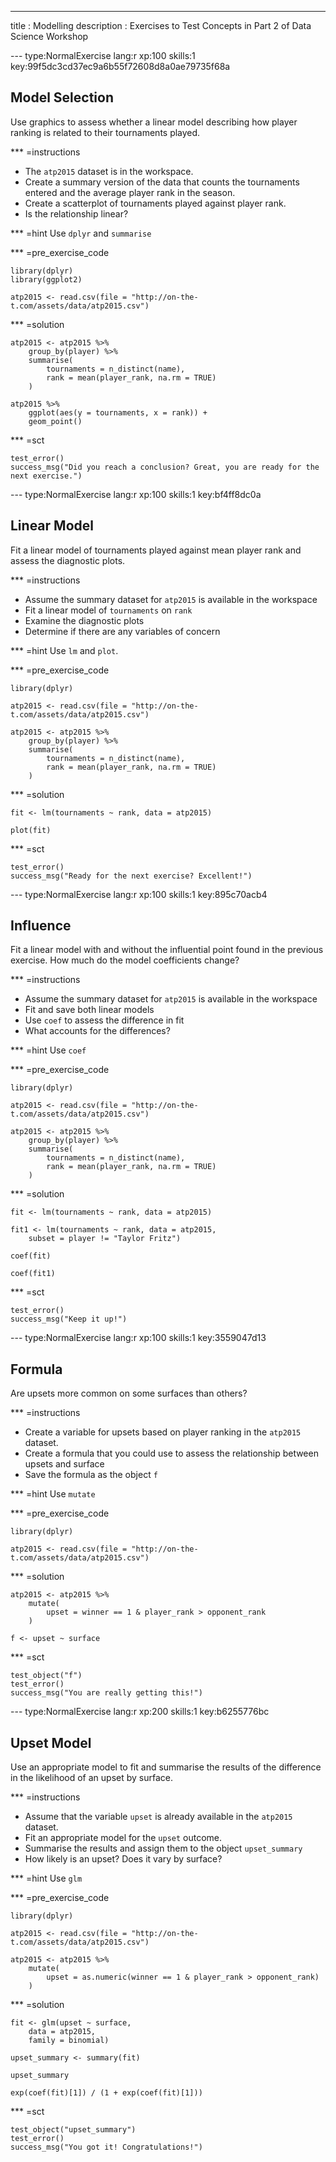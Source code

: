 ---
title       : Modelling
description : Exercises to Test Concepts in Part 2 of Data Science Workshop



--- type:NormalExercise lang:r xp:100 skills:1 key:99f5dc3cd37ec9a6b55f72608d8a0ae79735f68a
## Model Selection

Use graphics to assess whether a linear model describing how player ranking is related to their tournaments played. 



*** =instructions
- The `atp2015` dataset is in the workspace.
- Create a summary version of the data that counts the tournaments entered and the average player rank in the season.
- Create a scatterplot of tournaments played against player rank.
- Is the relationship linear?


*** =hint
Use `dplyr` and `summarise`

*** =pre_exercise_code
```{r}
library(dplyr)
library(ggplot2)

atp2015 <- read.csv(file = "http://on-the-t.com/assets/data/atp2015.csv")
```

*** =solution
```{r}
atp2015 <- atp2015 %>%
	group_by(player) %>%
	summarise(
		tournaments = n_distinct(name),
		rank = mean(player_rank, na.rm = TRUE)
	)

atp2015 %>%
	ggplot(aes(y = tournaments, x = rank)) +
	geom_point()
```

*** =sct
```{r}
test_error()
success_msg("Did you reach a conclusion? Great, you are ready for the next exercise.")
```


--- type:NormalExercise lang:r xp:100 skills:1 key:bf4ff8dc0a

##  Linear Model

Fit a linear model of tournaments played against mean player rank and assess the diagnostic plots. 



*** =instructions
- Assume the summary dataset for `atp2015` is available in the workspace
- Fit a linear model of `tournaments` on `rank`
- Examine the diagnostic plots
- Determine if there are any variables of concern


*** =hint
Use `lm` and `plot`.

*** =pre_exercise_code
```{r}
library(dplyr)

atp2015 <- read.csv(file = "http://on-the-t.com/assets/data/atp2015.csv")

atp2015 <- atp2015 %>%
	group_by(player) %>%
	summarise(
		tournaments = n_distinct(name),
		rank = mean(player_rank, na.rm = TRUE)
	)
```



*** =solution
```{r}
fit <- lm(tournaments ~ rank, data = atp2015)

plot(fit)
```

*** =sct
```{r}
test_error()
success_msg("Ready for the next exercise? Excellent!")
```



--- type:NormalExercise lang:r xp:100 skills:1 key:895c70acb4

##  Influence

Fit a linear model with and without the influential point found in the previous exercise. How much do the model coefficients change?




*** =instructions
- Assume the summary dataset for `atp2015` is available in the workspace
- Fit and save both linear models
- Use `coef` to assess the difference in fit
- What accounts for the differences?


*** =hint
Use `coef`

*** =pre_exercise_code
```{r}
library(dplyr)

atp2015 <- read.csv(file = "http://on-the-t.com/assets/data/atp2015.csv")

atp2015 <- atp2015 %>%
	group_by(player) %>%
	summarise(
		tournaments = n_distinct(name),
		rank = mean(player_rank, na.rm = TRUE)
	)
```



*** =solution
```{r}
fit <- lm(tournaments ~ rank, data = atp2015)

fit1 <- lm(tournaments ~ rank, data = atp2015,
	subset = player != "Taylor Fritz")

coef(fit)

coef(fit1)
```

*** =sct
```{r}
test_error()
success_msg("Keep it up!")
```


--- type:NormalExercise lang:r xp:100 skills:1 key:3559047d13

##  Formula

Are upsets more common on some surfaces than others?


*** =instructions
- Create a variable for upsets based on player ranking in the `atp2015` dataset.
- Create a formula that you could use to assess the relationship between upsets and surface
- Save the formula as the object `f`


*** =hint
Use `mutate`

*** =pre_exercise_code
```{r}
library(dplyr)

atp2015 <- read.csv(file = "http://on-the-t.com/assets/data/atp2015.csv")
```


*** =solution
```{r}
atp2015 <- atp2015 %>%
	mutate(
		upset = winner == 1 & player_rank > opponent_rank
	)

f <- upset ~ surface	
```

*** =sct
```{r}
test_object("f")
test_error()
success_msg("You are really getting this!")
```


--- type:NormalExercise lang:r xp:200 skills:1 key:b6255776bc

## Upset Model 

Use an appropriate model to fit and summarise the results of the difference in the likelihood of an upset by surface.


*** =instructions
- Assume that the variable `upset` is already available in the `atp2015` dataset.
- Fit an appropriate model for the `upset` outcome.
- Summarise the results and assign them to the object `upset_summary`
- How likely is an upset? Does it vary by surface?


*** =hint
Use `glm`

*** =pre_exercise_code
```{r}
library(dplyr)

atp2015 <- read.csv(file = "http://on-the-t.com/assets/data/atp2015.csv")

atp2015 <- atp2015 %>%
	mutate(
		upset = as.numeric(winner == 1 & player_rank > opponent_rank)
	)
```


*** =solution
```{r}
fit <- glm(upset ~ surface, 
	data = atp2015,
	family = binomial)

upset_summary <- summary(fit)

upset_summary

exp(coef(fit)[1]) / (1 + exp(coef(fit)[1]))
```

*** =sct
```{r}
test_object("upset_summary")
test_error()
success_msg("You got it! Congratulations!")
```


